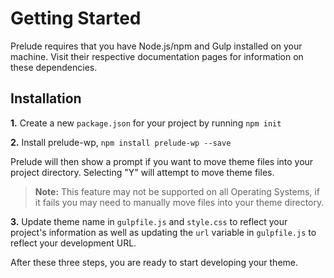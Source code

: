 # Getting Started
Prelude requires that you have Node.js/npm and Gulp installed on your machine.
Visit their respective documentation pages for information on these dependencies.

## Installation

**1.** Create a new `package.json` for your project by running `npm init`

**2.** Install prelude-wp, `npm install prelude-wp --save`

Prelude will then show a prompt if you want to move theme files into your project
directory. Selecting "Y" will attempt to move theme files.

> **Note:** This feature may not be supported on all Operating Systems, if it fails
you may need to manually move files into your theme directory.

**3.** Update theme name in `gulpfile.js` and `style.css` to reflect your project's
information as well as updating the `url` variable in `gulpfile.js` to reflect
your development URL.

After these three steps, you are ready to start developing your theme.
